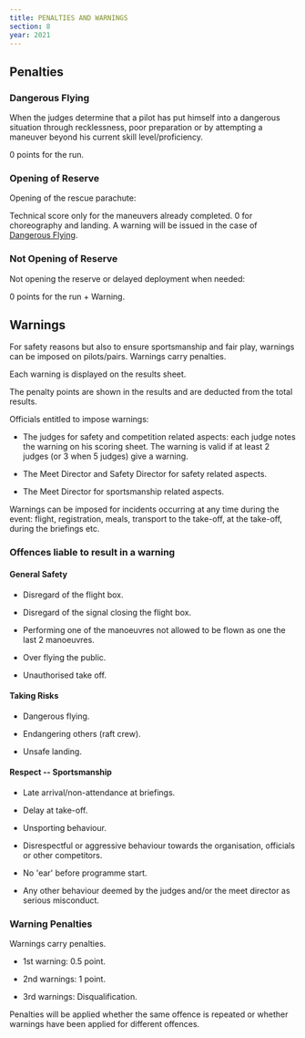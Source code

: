 ```yaml
---
title: PENALTIES AND WARNINGS
section: 8
year: 2021
---
```


## Penalties

### Dangerous Flying

When the judges determine that a pilot has put himself into a dangerous
situation through recklessness, poor preparation or by attempting a
maneuver beyond his current skill level/proficiency.

0 points for the run.

### Opening of Reserve

Opening of the rescue parachute:

Technical score only for the maneuvers already completed. 0 for
choreography and landing. A warning will be issued in the case of [Dangerous Flying](##). 

### Not Opening of Reserve

Not opening the reserve or delayed deployment when needed:

0 points for the run + Warning.

## Warnings

For safety reasons but also to ensure sportsmanship and fair play,
warnings can be imposed on pilots/pairs. Warnings carry penalties.

Each warning is displayed on the results sheet.

The penalty points are shown in the results and are deducted from the
total results.

Officials entitled to impose warnings:

-   The judges for safety and competition related aspects: each judge
    notes the warning on his scoring sheet. The warning is valid if at
    least 2 judges (or 3 when 5 judges) give a warning.

-   The Meet Director and Safety Director for safety related aspects.

-   The Meet Director for sportsmanship related aspects.

Warnings can be imposed for incidents occurring at any time during the
event: flight, registration, meals, transport to the take-off, at the
take-off, during the briefings etc.

### Offences liable to result in a warning

#### General Safety

-   Disregard of the flight box.

-   Disregard of the signal closing the flight box.

-   Performing one of the manoeuvres not allowed to be flown as one the
    last 2 manoeuvres.

-   Over flying the public.

-   Unauthorised take off.

#### Taking Risks

-   Dangerous flying.

-   Endangering others (raft crew).

-   Unsafe landing.

#### Respect -- Sportsmanship

-   Late arrival/non-attendance at briefings.

-   Delay at take-off.

-   Unsporting behaviour.

-   Disrespectful or aggressive behaviour towards the organisation,
    officials or other competitors.

-   No 'ear' before programme start.

-   Any other behaviour deemed by the judges and/or the meet director as
    serious misconduct.

### Warning Penalties

Warnings carry penalties.

-   1st warning: 0.5 point.

-   2nd warnings: 1 point.

-   3rd warnings: Disqualification.

Penalties will be applied whether the same offence is repeated or
whether warnings have been applied for different offences.
